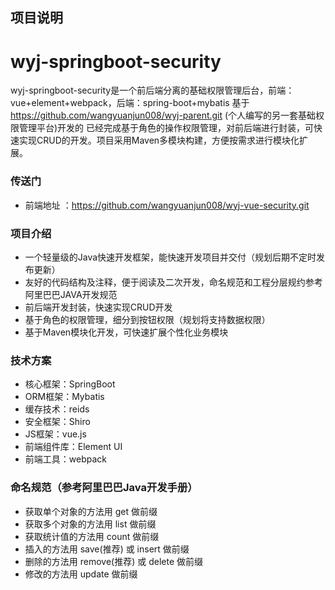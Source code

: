 ## 项目说明
# wyj-springboot-security
wyj-springboot-security是一个前后端分离的基础权限管理后台，前端：vue+element+webpack，后端：spring-boot+mybatis
基于 https://github.com/wangyuanjun008/wyj-parent.git (个人编写的另一套基础权限管理平台)开发的
已经完成基于角色的操作权限管理，对前后端进行封装，可快速实现CRUD的开发。项目采用Maven多模块构建，方便按需求进行模块化扩展。

### 传送门
- 前端地址 ：https://github.com/wangyuanjun008/wyj-vue-security.git

### 项目介绍
- 一个轻量级的Java快速开发框架，能快速开发项目并交付（规划后期不定时发布更新）
- 友好的代码结构及注释，便于阅读及二次开发，命名规范和工程分层规约参考阿里巴巴JAVA开发规范
- 前后端开发封装，快速实现CRUD开发
- 基于角色的权限管理，细分到按钮权限（规划将支持数据权限）
- 基于Maven模块化开发，可快速扩展个性化业务模块

### 技术方案
- 核心框架：SpringBoot
- ORM框架：Mybatis
- 缓存技术：reids
- 安全框架：Shiro
- JS框架：vue.js
- 前端组件库：Element UI
- 前端工具：webpack

### 命名规范（参考阿里巴巴Java开发手册）
- 获取单个对象的方法用 get 做前缀
- 获取多个对象的方法用 list 做前缀
- 获取统计值的方法用 count 做前缀
- 插入的方法用 save(推荐) 或 insert 做前缀
- 删除的方法用 remove(推荐) 或 delete 做前缀
- 修改的方法用 update 做前缀